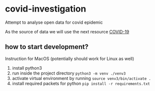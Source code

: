 # covid-investigation

Attempt to analyse open data for covid epidemic

As the source of data we will use the next resource [COVID-19](https://onemocneni-aktualne.mzcr.cz/api/v2/covid-19)

## how to start development?

Instruction for MacOS (potentially should work for Linux as well)

1. install python3
2. run inside the project directory `python3 -m venv ./venv3`
3. activate virtual environment by running `source venv3/bin/activate .`
4. install required packets for python `pip install -r requirements.txt`
